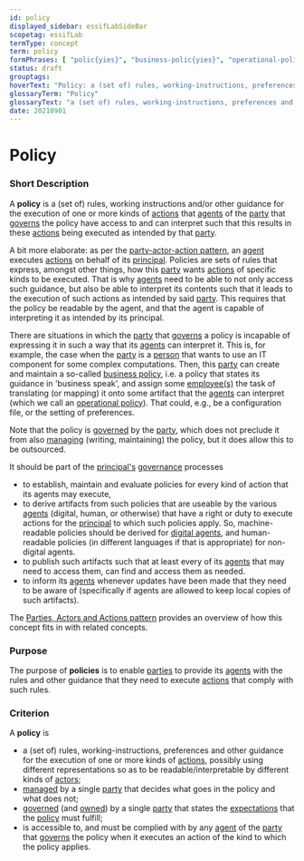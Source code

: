 ```yaml
---
id: policy
displayed_sidebar: essifLabSideBar
scopetag: essifLab
termType: concept
term: policy
formPhrases: [ "polic{yies}", "business-polic{yies}", "operational-polic{yies}" ]
status: draft
grouptags:
hoverText: "Policy: a (set of) rules, working-instructions, preferences and other guidance for the execution of one or more kinds of Actions, that Agents of the Party that Governs the policy have access to and can interpret such that this results in these Actions being executed as intended by that Party."
glossaryTerm: "Policy"
glossaryText: "a (set of) rules, working-instructions, preferences and other guidance for the execution of one or more kinds of [action](@), that [agent](@) of the [party](@) that [governs](governance@) the policy have access to and can interpret such that this results in these [action](@) being executed as intended by that [party](@)."
date: 20210901
---
```


# Policy

### Short Description

A **policy** is a (set of) rules, working instructions and/or other guidance for the execution of one or more kinds of [actions](@) that [agents](@) of the [party](@) that [governs](governance@) the policy have access to and can interpret such that this results in these [actions](@) being executed as intended by that [party](@).

A bit more elaborate: as per the [party-actor-action pattern](pattern-party-actor-action@), an [agent](@) executes [actions](@) on behalf of its [principal](@). Policies are sets of rules that express, amongst other things, how this [party](@) wants [actions](@) of specific kinds to be executed. That is why [agents](@) need to be able to not only access such guidance, but also be able to interpret its contents such that it leads to the execution of such actions as intended by said [party](@). This requires that the policy be readable by the agent, and that the agent is capable of interpreting it as intended by its principal.

There are situations in which the [party](@) that [governs](governance@) a policy is incapable of expressing it in such a way that its [agents](@) can interpret it. This is, for example, the case when the [party](@) is a [person](human-being@) that wants to use an IT component for some complex computations. Then, this [party](@) can create and maintain a so-called [business policy](policy@), i.e. a policy that states its guidance in 'business speak', and assign some [employee(s)](@) the task of translating (or mapping) it onto some artifact that the [agents](@) can interpret (which we call an [operational policy](policy@)). That could, e.g., be a configuration file, or the setting of preferences.

Note that the policy is [governed](governance@) by the [party](@), which does not preclude it from also [managing](management@) (writing, maintaining) the policy, but it does allow this to be outsourced.

It should be part of the [principal's](@) [governance](@) processes
- to establish, maintain and evaluate policies for every kind of action that its agents may execute,
- to derive artifacts from such policies that are useable by the various [agents](@) (digital, human, or otherwise) that have a right or duty to execute actions for the [principal](@) to which such policies apply. So, machine-readable policies should be derived for [digital agents](agent@), and human-readable policies (in different languages if that is appropriate) for non-digital agents.
- to publish such artifacts such that at least every of its [agents](@) that may need to access them, can find and access them as needed.
- to inform its [agents](@) whenever updates have been made that they need to be aware of (specifically if agents are allowed to keep local copies of such artifacts).

The [Parties, Actors and Actions pattern](pattern-party-actor-action@) provides an overview of how this concept fits in with related concepts.

### Purpose

The purpose of **policies** is to enable [parties](@) to provide its [agents](@) with the rules and other guidance that they need to execute [actions](@) that comply with such rules.

### Criterion

A **policy** is
- a (set of) rules, working-instructions, preferences and other guidance for the execution of one or more kinds of [actions](@), possibly using different representations so as to be readable/interpretable by different kinds of [actors](@);
- [managed](management@) by a single [party](@) that decides what goes in the policy and what does not;
- [governed](governance@) (and [owned](@)) by a single [party](@) that states the [expectations](@) that the [policy](@) must fulfill;
- is accessible to, and must be complied with by any [agent](@) of the [party](@) that [governs](governance@) the policy when it executes an action of the kind to which the policy applies.
